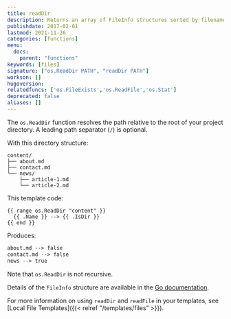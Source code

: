 ```yaml
---
title: readDir
description: Returns an array of FileInfo structures sorted by filename, one element for each directory entry.
publishdate: 2017-02-01
lastmod: 2021-11-26
categories: [functions]
menu:
  docs:
    parent: "functions"
keywords: [files]
signature: ["os.ReadDir PATH", "readDir PATH"]
workson: []
hugoversion:
relatedfuncs: ['os.FileExists','os.ReadFile','os.Stat']
deprecated: false
aliases: []
---
```

The `os.ReadDir` function resolves the path relative to the root of your project directory. A leading path separator (`/`) is optional.

With this directory structure:

```text
content/
├── about.md
├── contact.md
└── news/
    ├── article-1.md
    └── article-2.md
```

This template code:

```go-html-template
{{ range os.ReadDir "content" }}
  {{ .Name }} --> {{ .IsDir }}
{{ end }}
```

Produces:

```html
about.md --> false
contact.md --> false
news --> true
```

Note that `os.ReadDir` is not recursive.

Details of the `FileInfo` structure are available in the [Go documentation](https://pkg.go.dev/io/fs#FileInfo).

For more information on using `readDir` and `readFile` in your templates, see [Local File Templates]({{< relref "/templates/files" >}}).
